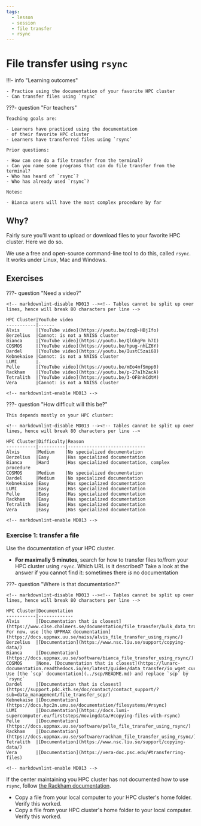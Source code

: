 ```yaml
---
tags:
  - lesson
  - session
  - file transfer
  - rsync
---
```


# File transfer using `rsync`

!!!- info "Learning outcomes"

    - Practice using the documentation of your favorite HPC cluster
    - Can transfer files using `rsync`

???- question "For teachers"

    Teaching goals are:

    - Learners have practiced using the documentation
      of their favorite HPC cluster
    - Learners have transferred files using `rsync`

    Prior questions:

    - How can one do a file transfer from the terminal?
    - Can you name some programs that can do file transfer from the terminal?
    - Who has heard of `rsync`?
    - Who has already used `rsync`?

    Notes:

    - Bianca users will have the most complex procedure by far

## Why?

Fairly sure you'll want to upload or download files to your
favorite HPC cluster.
Here we do so.

We use a free and open-source command-line tool to do this,
called `rsync`.
It works under Linux, Mac and Windows.

## Exercises

???- question "Need a video?"

    <!-- markdownlint-disable MD013 --><!-- Tables cannot be split up over lines, hence will break 80 characters per line -->

    HPC Cluster|YouTube video
    -----------|------
    Alvis      |[YouTube video](https://youtu.be/dzqQ-HBjIfo)
    Berzelius  |Cannot: is not a NAISS cluster
    Bianca     |[YouTube video](https://youtu.be/QlGhgPm_h7I)
    COSMOS     |[YouTube video](https://youtu.be/hpug-nhLZ6Y)
    Dardel     |[YouTube video](https://youtu.be/IustC5zai68)
    Kebnekaise |Cannot: is not a NAISS cluster
    LUMI       |.
    Pelle      |[YouTube video](https://youtu.be/mEo4mfSmpp0)
    Rackham    |[YouTube video](https://youtu.be/p-27aIh2acA)
    Tetralith  |[YouTube video](https://youtu.be/3-OF8nkCdtM)
    Vera       |Cannot: is not a NAISS cluster

    <!-- markdownlint-enable MD013 -->

???- question "How difficult will this be?"

    This depends mostly on your HPC cluster:

    <!-- markdownlint-disable MD013 --><!-- Tables cannot be split up over lines, hence will break 80 characters per line -->

    HPC Cluster|Difficulty|Reason
    -----------|----------|-----------------------------
    Alvis      |Medium    |No specialized documentation
    Berzelius  |Easy      |Has specialized documentation
    Bianca     |Hard      |Has specialized documentation, complex procedure
    COSMOS     |Medium    |No specialized documentation
    Dardel     |Medium    |No specialized documentation
    Kebnekaise |Easy      |Has specialized documentation
    LUMI       |Easy      |Has specialized documentation
    Pelle      |Easy      |Has specialized documentation
    Rackham    |Easy      |Has specialized documentation
    Tetralith  |Easy      |Has specialized documentation
    Vera       |Easy      |Has specialized documentation

    <!-- markdownlint-enable MD013 -->

### Exercise 1: transfer a file

Use the documentation of your HPC cluster.

- **For maximally 5 minutes**, search for how to transfer files
  to/from your HPC cluster
  using `rsync`. Which URL is it described?
  Take a look at the answer if you
  cannot find it: sometimes there *is* no documentation

???- question "Where is that documentation?"

    <!-- markdownlint-disable MD013 --><!-- Tables cannot be split up over lines, hence will break 80 characters per line -->

    HPC Cluster|Documentation
    -----------|-------------
    Alvis      |[Documentation that is closest](https://www.c3se.chalmers.se/documentation/file_transfer/bulk_data_transfer/). For now, use [the UPPMAX documentation](https://docs.uppmax.uu.se/naiss/alvis_file_transfer_using_rsync/)
    Berzelius  |[Documentation](https://www.nsc.liu.se/support/copying-data/)
    Bianca     |[Documentation](https://docs.uppmax.uu.se/software/bianca_file_transfer_using_rsync/)
    COSMOS     |None. [Documentation that is closest](https://lunarc-documentation.readthedocs.io/en/latest/guides/data_transfer/io_wget_curl/). Use [the `scp` documentation](../scp/README.md) and replace `scp` by `rsync`
    Dardel     |[Documentation that is closest](https://support.pdc.kth.se/doc/contact/contact_support/?sub=data_management/file_transfer_scp/)
    Kebnekaise |[Documentation](https://docs.hpc2n.umu.se/documentation/filesystems/#rsync)
    LUMI       |[Documentation](https://docs.lumi-supercomputer.eu/firststeps/movingdata/#copying-files-with-rsync)
    Pelle      |[Documentation](https://docs.uppmax.uu.se/software/pelle_file_transfer_using_rsync/)
    Rackham    |[Documentation](https://docs.uppmax.uu.se/software/rackham_file_transfer_using_rsync/)
    Tetralith  |[Documentation](https://www.nsc.liu.se/support/copying-data/)
    Vera       |[Documentation](https://vera-doc.psc.edu/#transferring-files)

    <!-- markdownlint-enable MD013 -->

If the center maintaining you HPC cluster has not documented how to use
`rsync`, follow [the Rackham documentation](https://docs.uppmax.uu.se/software/rackham_file_transfer_using_rsync/).

- Copy a file from your local computer to your HPC cluster's home folder. Verify this worked.
- Copy a file from your HPC cluster's home folder to your local computer. Verify this worked.
